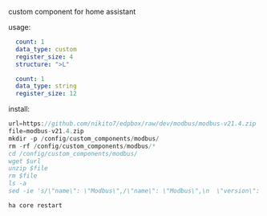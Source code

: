custom component for home assistant 

usage:

```yaml
  count: 1
  data_type: custom
  register_size: 4
  structure: ">L"
```

```yaml
  count: 1
  data_type: string
  register_size: 12
```

install:

```js
url=https://github.com/nikito7/edpbox/raw/dev/modbus/modbus-v21.4.zip
file=modbus-v21.4.zip
mkdir -p /config/custom_components/modbus/
rm -rf /config/custom_components/modbus/*
cd /config/custom_components/modbus/
wget $url
unzip $file
rm $file
ls -a
sed -ie 's/\"name\": \"Modbus\",/\"name\": \"Modbus\",\n  \"version\": \"21.4\",/g' manifest.json
```

```
ha core restart
```
